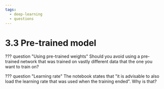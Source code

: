 ```yaml
---
tags:
  - deep-learning
  - questions
---
```

# 3.3 Pre-trained model

??? question "Using pre-trained weights"
    Should you avoid using a pre-trained network that was trained on vastly
    different data that the one you want to train on?

??? question "Learning rate"
    The notebook states that "it is advisable to also load the learning rate
    that was used when the training ended". Why is that?
